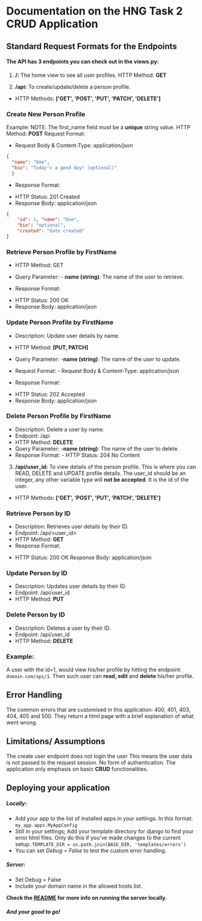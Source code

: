 # **Documentation on the HNG Task 2 CRUD Application**

## Standard Request Formats for the Endpoints

#### The API has **3** endpoints you can check out in the views.py:
1. **/:**  The home view to see all user profiles. HTTP Method: **GET**

2. **/api:**  To create/update/delete a person profile. 

- HTTP Methods: **['GET', 'POST', 'PUT', 'PATCH', 'DELETE']**

### Create New Person Profile
Example: NOTE: The first_name field must be a **unique** string value.
HTTP Method: **POST**
Request Format:
- Request Body & Content-Type: application/json
```json
{
  "name": "Doe",
  "bio": "Today's a good day! (optional)"
  }
```
* Response Format:
- HTTP Status: 201 Created
- Response Body: application/json 
```json
{ 
    "id": 1, "name": "Doe",
    "bio": "optional",
    "created": "date created"
}
```

### Retrieve Person Profile by FirstName
* HTTP Method: GET
* Query Parameter: - **name (string)**: The name of the user to retrieve.

* Response Format:
- HTTP Status: 200 OK
- Response Body: application/json 


### Update Person Profile by FirstName
* Description: Update user details by name.
* HTTP Method: **[PUT, PATCH]**
* Query Parameter: -**name (string)**: The name of the user to update.
* Request Format: - Request Body & Content-Type: application/json

* Response Format:
- HTTP Status: 202 Accepted
- Response Body: application/json


### Delete Person Profile by FirstName
* Description: Delete a user by name.
* Endpoint: /api
* HTTP Method: **DELETE**
* Query Parameter: -**name (string)**: The name of the user to delete.
* Response Format: - HTTP Status: 204 No Content



3. **/api/user_id:**  To view details of the person profile. This is where you can READ, DELETE and UPDATE profile details.
    The user_id should be an integer, any other variable type will **not be accepted**. It is the id of the user.
* HTTP Methods: **['GET', 'POST', 'PUT', 'PATCH', 'DELETE']**

### Retrieve Person by ID
* Description: Retrieves user details by their ID.
* Endpoint: /api/<user_id>
* HTTP Method: **GET**
* Response Format:
- HTTP Status: 200 OK  Response Body: application/json 

### Update Person by ID
* Description: Updates user details by their ID.
* Endpoint: /api/user_id
* HTTP Method: **PUT**

### Delete Person by ID
* Description: Deletes a user by their ID.
* Endpoint: /api/user_id
* HTTP Method: **DELETE**

### Example:
A user with the id=1, would view his/her profile by hitting the endpoint: ```domain.com/api/1```.
Then such user can **read, edit** and **delete** his/her profile.

## Error Handling
The common errors that are customised in this application: 400, 401, 403, 404, 405 and 500.
They return a html page with a brief explanation of what went wrong.

## Limitations/ Assumptions

The create user endpoint does not login the user This means the user data is not passed to the request session.
No form of authentication. The application only emphasis on basic **CRUD** functionalities.

## Deploying your application 

##### Locally:
* Add your app to the list of installed apps in your settings. In this format: 
```my_app.apps.MyAppConfig```
* Still in your settings; Add your template directory for django to find your error html files. Only do this if you've made changes to the current setup.
```TEMPLATE_DIR = os.path.join(BASE_DIR, 'templates/errors')```
* You can set _Debug = False_ to test the custom error handling.


##### Server:
* Set Debug = False
* Include your domain name in the allowed hosts list.

**Check the [README](https://github.com/Femi-ID/HNG_Internship_task_2) for more info on running the server locally.**
#### _And your good to go!_

